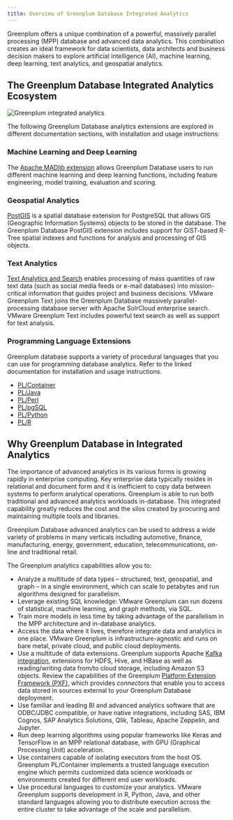 ```yaml
---
title: Overview of Greenplum Database Integrated Analytics 
---
```


Greenplum offers a unique combination of a powerful, massively parallel processing \(MPP\) database and advanced data analytics. This combination creates an ideal framework for data scientists, data architects and business decision makers to explore artificial intelligence \(AI\), machine learning, deep learning, text analytics, and geospatial analytics.

## <a id="gp_ecosystem"></a>The Greenplum Database Integrated Analytics Ecosystem 

![Greenplum integrated analytics](graphics/gp_integrated_analyticsv3.png)

The following Greenplum Database analytics extensions are explored in different documentation sections, with installation and usage instructions:

### <a id="section_c33_lv1_rqb"></a>Machine Learning and Deep Learning 

The [Apache MADlib extension](madlib.html) allows Greenplum Database users to run different machine learning and deep learning functions, including feature engineering, model training, evaluation and scoring.

### <a id="section_zd2_mv1_rqb"></a>Geospatial Analytics 

[PostGIS](postGIS.html) is a spatial database extension for PostgreSQL that allows GIS \(Geographic Information Systems\) objects to be stored in the database. The Greenplum Database PostGIS extension includes support for GiST-based R-Tree spatial indexes and functions for analysis and processing of GIS objects.

### <a id="text_analytics"></a>Text Analytics 

[Text Analytics and Search](text.html) enables processing of mass quantities of raw text data \(such as social media feeds or e-mail databases\) into mission-critical information that guides project and business decisions. VMware Greenplum Text joins the Greenplum Database massively parallel-processing database server with Apache SolrCloud enterprise search. VMware Greenplum Text includes powerful text search as well as support for text analysis.

### <a id="pr_lang_and_ext"></a>Programming Language Extensions 

Greenplum database supports a variety of procedural languages that you can use for programming database analytics. Refer to the linked documentation for installation and usage instructions.

-   [PL/Container](pl_container.html)
-   [PL/Java](pl_java.html)
-   [PL/Perl](pl_perl.html)
-   [PL/pgSQL](pl_sql.html)
-   [PL/Python](pl_python.html)
-   [PL/R](pl_r.html)

## <a id="why_gp_analytics"></a>Why Greenplum Database in Integrated Analytics 

The importance of advanced analytics in its various forms is growing rapidly in enterprise computing. Key enterprise data typically resides in relational and document form and it is inefficient to copy data between systems to perform analytical operations. Greenplum is able to run both traditional and advanced analytics workloads in-database. This integrated capability greatly reduces the cost and the silos created by procuring and maintaining multiple tools and libraries.

Greenplum Database advanced analytics can be used to address a wide variety of problems in many verticals including automotive, finance, manufacturing, energy, government, education, telecommunications, on-line and traditional retail.

The Greenplum analytics capabilities allow you to:

-   Analyze a multitude of data types – structured, text, geospatial, and graph – in a single environment, which can scale to petabytes and run algorithms designed for parallelism.
-   Leverage existing SQL knowledge: VMware Greenplum can run dozens of statistical, machine learning, and graph methods, via SQL.
-   Train more models in less time by taking advantage of the parallelism in the MPP architecture and in-database analytics.
-   Access the data where it lives, therefore integrate data and analytics in one place. VMware Greenplum is infrastructure-agnostic and runs on bare metal, private cloud, and public cloud deployments.
-   Use a multitude of data extensions. Greenplum supports Apache [Kafka integration](https://docs.vmware.com/en/VMware-Tanzu-Greenplum-Streaming-Server/index.html), extensions for HDFS, Hive, and HBase as well as reading/writing data from/to cloud storage, including Amazon S3 objects. Review the capabilities of the Greenplum [Platform Extension Framework \(PXF\)](../admin_guide/external/pxf-overview.html), which provides *connectors* that enable you to access data stored in sources external to your Greenplum Database deployment.
-   Use familiar and leading BI and advanced analytics software that are ODBC/JDBC compatible, or have native integrations, including SAS, IBM Cognos, SAP Analytics Solutions, Qlik, Tableau, Apache Zeppelin, and Jupyter.
-   Run deep learning algorithms using popular frameworks like Keras and TensorFlow in an MPP relational database, with GPU \(Graphical Processing Unit\) acceleration.
-   Use containers capable of isolating executors from the host OS. Greenplum PL/Container implements a trusted language execution engine which permits customized data science workloads or environments created for different end user workloads.
-   Use procedural languages to customize your analytics. VMware Greenplum supports development in R, Python, Java, and other standard languages allowing you to distribute execution across the entire cluster to take advantage of the scale and parallelism.

